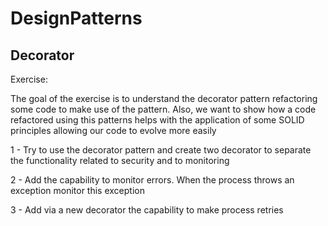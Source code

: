 # DesignPatterns

## Decorator

Exercise: 

The goal of the exercise is to understand the decorator pattern refactoring some code to make use of the pattern.
Also, we want to show how a code refactored using this patterns helps with the application of some SOLID principles 
allowing our code to evolve more easily

1 - Try to use the decorator pattern and create two decorator to separate the functionality related to security and to monitoring

2 - Add the capability to monitor errors. When the process throws an exception monitor this exception

3 - Add via a new decorator the capability to make process retries
        
